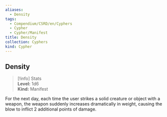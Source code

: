 ```yaml
---
aliases:
  - Density
tags:
  - Compendium/CSRD/en/Cyphers
  - Cypher
  - Cypher/Manifest
title: Density
collection: Cyphers
kind: Cypher
---
```

## Density  
>[!info] Stats  
> **Level:** 1d6  
> **Kind:** Manifest
  
For the next day, each time the user strikes a solid creature or object with a weapon, the weapon suddenly increases dramatically in weight, causing the blow to inflict 2 additional points of damage.